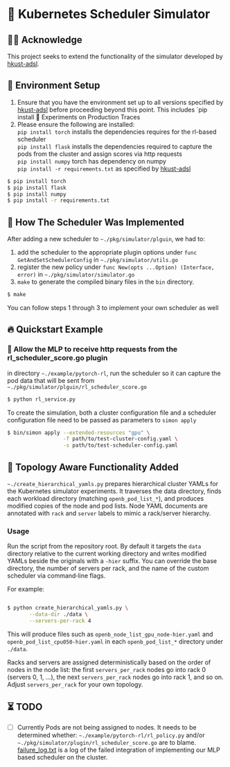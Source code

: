 # 🚀 Kubernetes Scheduler Simulator

## 🙏🏻 Acknowledge

This project seeks to extend the functionality of the simulator developed by [hkust-adsl](https://github.com/hkust-adsl/kubernetes-scheduler-simulator). 


## 🚧 Environment Setup
1. Ensure that you have the environment set up to all versions specified by [hkust-adsl](https://github.com/hkust-adsl/kubernetes-scheduler-simulator) before proceeding beyond this point. This includes `pip install 🔮 Experiments on Production Traces
2. Please ensure the following are installed:  
`pip install torch` installs the dependencies requires for the rl-based scheduler  
`pip install flask` installs the dependencies required to capture the pods from the cluster and assign scores via http requests  
`pip install numpy` torch has dependency on numpy  
`pip install -r requirements.txt` as specified by [hkust-adsl](https://github.com/hkust-adsl/kubernetes-scheduler-simulator)

```bash
$ pip install torch
$ pip install flask
$ pip install numpy
$ pip install -r requirements.txt
```

## 🤔 How The Scheduler Was Implemented

After adding a new scheduler to `~./pkg/simulator/plguin`, we had to: 
1. add the scheduler to the appropriate plugin options under `func GetAndSetSchedulerConfig` in `~./pkg/simulator/utils.go`
2. register the new policy under `func New(opts ...Option) (Interface, error)` in `~./pkg/simulator/simulator.go`
3. `make` to generate the compiled binary files in the `bin` directory.
   
```bash
$ make
```
You can follow steps 1 through 3 to implement your own scheduler as well

## 🔥 Quickstart Example
### 🚧 Allow the MLP to receive http requests from the rl_scheduler_score.go plugin  

in directory `~./example/pytorch-rl`, run the scheduler so it can capture the pod data that will be sent from `~./pkg/simulator/plguin/rl_scheduler_score.go`

```bash
$ python rl_service.py
```

To create the simulation, both a cluster configuration file and a scheduler configuration file need to be passed as parameters to `simon apply` 

```bash
$ bin/simon apply --extended-resources "gpu" \
                  -f path/to/test-cluster-config.yaml \
                  -s path/to/test-scheduler-config.yaml
```


## 🚧  Topology Aware Functionality Added 

`~./create_hierarchical_yamls.py` prepares hierarchical cluster YAMLs for the Kubernetes simulator
experiments.  It traverses the data directory, finds each workload directory
(matching ``openb_pod_list_*``), and produces modified copies of the node and
pod lists.  Node YAML documents are annotated with ``rack`` and ``server``
labels to mimic a rack/server hierarchy.

### Usage

Run the script from the repository root.  By default it targets the
``data`` directory relative to the current working directory and writes
modified YAMLs beside the originals with a ``-hier`` suffix.  You can
override the base directory, the number of servers per rack, and the
name of the custom scheduler via command‑line flags.

For example:

```bash

$ python create_hierarchical_yamls.py \
       --data-dir ./data \
       --servers-per-rack 4
```

This will produce files such as ``openb_node_list_gpu_node-hier.yaml``
and ``openb_pod_list_cpu050-hier.yaml`` in each ``openb_pod_list_*``
directory under ``./data``.

Racks and servers are assigned deterministically based on the order of
nodes in the node list: the first ``servers_per_rack`` nodes go into
rack 0 (servers 0, 1, …), the next ``servers_per_rack`` nodes go into
rack 1, and so on.  Adjust ``servers_per_rack`` for your own topology.

## ⏳ TODO

- [ ] Currently Pods are not being assigned to nodes. It needs to be determined whether:
  `~./example/pytorch-rl/rl_policy.py`  and/or
  `~./pkg/simulator/plugin/rl_scheduler_score.go` are to blame. [failure_log.txt](https://github.com/ndr2084/pytorch-rl-scheduler/blob/main/failure_log.txt) is a log of the failed integration of implementing our MLP based scheduler on the cluster. 
